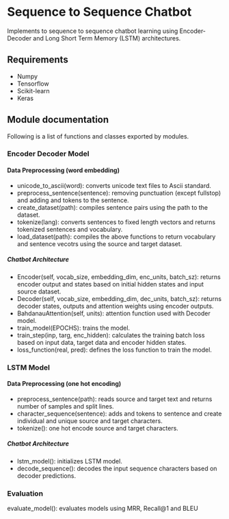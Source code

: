# Sequence to Sequence Chatbot
Implements to sequence to sequence chatbot learning using Encoder-Decoder and Long Short Term Memory (LSTM) architectures.

## Requirements
- Numpy
- Tensorflow
- Scikit-learn
- Keras

## Module documentation
Following is a list of functions and classes exported by modules.

### Encoder Decoder Model
 #### Data Preprocessing (word embedding)
 - unicode_to_ascii(word): converts unicode text files to Ascii standard.
 - preprocess_sentence(sentence): removing punctuation (except fullstop) and adding <start> and <end> tokens to the sentence.
 - create_dataset(path): compiles sentence pairs using the path to the dataset.
 - tokenize(lang): converts sentences to fixed length vectors and returns tokenized sentences and vocabulary.
 - load_dataset(path): compiles the above functions to return vocabulary and sentence vecotrs using the source and target dataset.
 
 ##### Chatbot Architecture
- Encoder(self, vocab_size, embedding_dim, enc_units, batch_sz): returns encoder output and states based on initial hidden states and input source dataset.
- Decoder(self, vocab_size, embedding_dim, dec_units, batch_sz): returns decoder states, outputs and attention weights using encoder outputs.
- BahdanauAttention(self, units): attention function used with Decoder model.
- train_model(EPOCHS): trains the model.
- train_step(inp, targ, enc_hidden): calculates the training batch loss based on input data, target data and encoder hidden states.
- loss_function(real, pred): defines the loss function to train the model.
  
### LSTM Model
  #### Data Preprocessing (one hot encoding)
  - preprocess_sentence(path): reads source and target text and returns number of samples and split lines.
  - character_sequence(sentence): adds <start> and <stop> tokens to sentence and create individual and unique source and target characters.
  - tokenize(): one hot encode source and target characters.
  
##### Chatbot Architecture
  - lstm_model(): initializes LSTM model.
  - decode_sequence(): decodes the input sequence characters based on decoder predictions.

### Evaluation
 evaluate_model(): evaluates models using MRR, Recall@1 and BLEU
